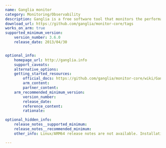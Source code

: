 ```yaml
---
name: Ganglia monitor
category: Monitoring/Observability
description: Ganglia is a free software tool that monitors the performance and health of computer clusters, helping users understand how well their systems are working.
download_url: https://github.com/ganglia/monitor-core/tags
works_on_arm: true
supported_minimum_version:
    version_number: 3.6.0
    release_date: 2013/04/30


optional_info:
    homepage_url: http://ganglia.info
    support_caveats:
    alternative_options:
    getting_started_resources:
        official_docs: https://github.com/ganglia/monitor-core/wiki/Ganglia-Quick-Start
        arm_content:
        partner_content:
    arm_recommended_minimum_version:
        version_number:
        release_date:
        reference_content:
        rationale:

optional_hidden_info:
    release_notes__supported_minimum:
    release_notes__recommended_minimum:
    other_info: Linux/ARM64 release notes are not available. Installation and Testing were done using "apt-get install ganglia-monitor" kindly [refer](https://launchpad.net/ubuntu/+source/ganglia). The minimum version of Ganglia monitor v3.6.0 corresponds to ubuntu:14.04 and v3.7.2 to ubuntu:22.04.

---
```

